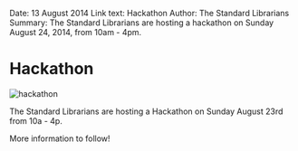 Date: 13 August 2014
Link text: Hackathon
Author: The Standard Librarians
Summary: The Standard Librarians are hosting a hackathon on Sunday August 24, 2014, from 10am - 4pm.

# Hackathon

![hackathon](/attachments/Hackathon.png)


The Standard Librarians are hosting a Hackathon on Sunday August 23rd from 10a - 4p. 

More information to follow!

